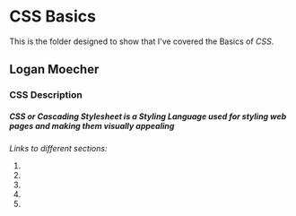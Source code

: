 # CSS Basics
This is the folder designed to show that I've covered the Basics of *CSS*.

## Logan Moecher

### CSS Description

##### *CSS* or *Cascading Stylesheet* is a Styling Language used for styling web pages and making them visually appealing 

*Links to different sections:*

1.

2.

3.

4.

5.